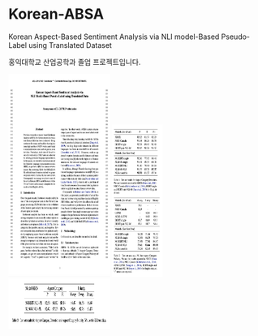 # Korean-ABSA
Korean Aspect-Based Sentiment Analysis via NLI model-Based Pseudo-Label using Translated Dataset

홍익대학교 산업공학과 졸업 프로젝트입니다.

<img src="image/abstract.png" width="200" height="400">

<img src="image/table 1,2.png" width="100" height="300">

<img src="image/table 3.png" width="200" height="100">
